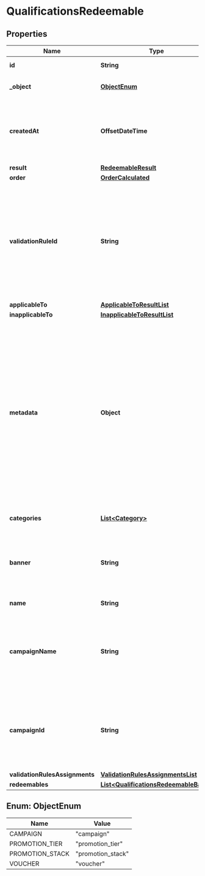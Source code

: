 

# QualificationsRedeemable


## Properties

| Name | Type | Description | Notes |
|------------ | ------------- | ------------- | -------------|
|**id** | **String** | Id of the redeemable. |  [optional] |
|**_object** | [**ObjectEnum**](#ObjectEnum) | Object type of the redeemable. |  [optional] |
|**createdAt** | **OffsetDateTime** | Timestamp representing the date and time when the object was created in ISO 8601 format. |  [optional] |
|**result** | [**RedeemableResult**](RedeemableResult.md) |  |  [optional] |
|**order** | [**OrderCalculated**](OrderCalculated.md) |  |  [optional] |
|**validationRuleId** | **String** | A unique validation rule identifier assigned by the Voucherify API. The validation rule is verified before points are added to the balance. |  [optional] |
|**applicableTo** | [**ApplicableToResultList**](ApplicableToResultList.md) |  |  [optional] |
|**inapplicableTo** | [**InapplicableToResultList**](InapplicableToResultList.md) |  |  [optional] |
|**metadata** | **Object** | The metadata object stores all custom attributes assigned to the product. A set of key/value pairs that you can attach to a product object. It can be useful for storing additional information about the product in a structured format. |  [optional] |
|**categories** | [**List&lt;Category&gt;**](Category.md) | List of category information. |  [optional] |
|**banner** | **String** | Name of the earning rule. This is displayed as a header for the earning rule in the Dashboard. |  [optional] |
|**name** | **String** | Name of the redeemable. |  [optional] |
|**campaignName** | **String** | Name of the campaign associated to the redeemable. This field is available only if object is not &#x60;campaign&#x60; |  [optional] |
|**campaignId** | **String** | Id of the campaign associated to the redeemable. This field is available only if object is not &#x60;campaign&#x60; |  [optional] |
|**validationRulesAssignments** | [**ValidationRulesAssignmentsList**](ValidationRulesAssignmentsList.md) |  |  [optional] |
|**redeemables** | [**List&lt;QualificationsRedeemableBase&gt;**](QualificationsRedeemableBase.md) |  |  [optional] |



## Enum: ObjectEnum

| Name | Value |
|---- | -----|
| CAMPAIGN | &quot;campaign&quot; |
| PROMOTION_TIER | &quot;promotion_tier&quot; |
| PROMOTION_STACK | &quot;promotion_stack&quot; |
| VOUCHER | &quot;voucher&quot; |




